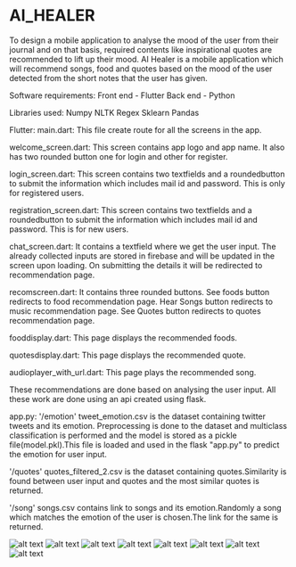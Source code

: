 # AI_HEALER
To design a mobile application to analyse the mood of the user from their journal and on that basis, required contents like inspirational quotes are recommended to lift up their mood.
AI Healer is a mobile application which will recommend songs, food and quotes based on the mood of the user detected from the short notes that the user has given. 

Software requirements:
Front end - Flutter
Back end - Python

Libraries used:
Numpy
NLTK
Regex
Sklearn
Pandas

Flutter:
main.dart:
This file create route for all the screens in the app.

welcome_screen.dart:
This screen contains app logo and app name.
It also has two rounded button one for login and other for register.

login_screen.dart:
This screen contains two textfields and a roundedbutton to submit the information which includes mail id and password.
This is only for registered users.

registration_screen.dart:
This screen contains two textfields and a roundedbutton to submit the information which includes mail id and password.
This is for new users.

chat_screen.dart:
It contains a textfield where we get the user input.
The already collected inputs are stored in firebase and will be updated in the screen upon loading.
On submitting the details it will be redirected to recommendation page.

recomscreen.dart:
It contains three rounded buttons.
See foods button redirects to food recommendation page.
Hear Songs button redirects to music recommendation page.
See Quotes button redirects to quotes recommendation page.

fooddisplay.dart:
This page displays the recommended foods.

quotesdisplay.dart:
This page displays the recommended quote.

audioplayer_with_url.dart:
This page plays the recommended song.

These recommendations are done based on analysing the user input.
All these work are done using an api created using flask.

app.py:
'/emotion'
tweet_emotion.csv is the dataset containing twitter tweets and its emotion.
Preprocessing is done to the dataset and multiclass classification is performed and the model is stored as a pickle file(model.pkl).This file is loaded and used in the flask "app.py" to predict the emotion for user input.

'/quotes'
quotes_filtered_2.csv is the dataset containing quotes.Similarity is found between user input and quotes and the most similar quotes is returned.

'/song'
songs.csv contains link to songs and its emotion.Randomly a song which matches the emotion of the user is chosen.The link for the same is returned.

![alt text](https://github.com/harinioo/AI_HEALER/blob/main/images/first.jpeg?raw=true)
![alt text](https://github.com/harinioo/AI_HEALER/blob/main/images/second.jpeg?raw=true)
![alt text](https://github.com/harinioo/AI_HEALER/blob/main/images/third.jpeg?raw=true)
![alt text](https://github.com/harinioo/AI_HEALER/blob/main/images/four.jpeg?raw=true)
![alt text](https://github.com/harinioo/AI_HEALER/blob/main/images/five.jpeg?raw=true)
![alt text](https://github.com/harinioo/AI_HEALER/blob/main/images/six.jpeg?raw=true)
![alt text](https://github.com/harinioo/AI_HEALER/blob/main/images/seven.jpeg?raw=true)
![alt text](https://github.com/harinioo/AI_HEALER/blob/main/images/eight.jpeg?raw=true)



